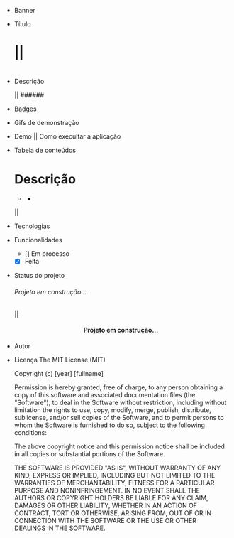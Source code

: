 *  Banner

*  Título
      # || <h1>

*  Descrição    
      <p> || ######

*  Badges

*  Gifs de demonstração

*  Demo || Como execultar a aplicação
   

*  Tabela de conteúdos

   Descrição
   =================
   <!--ts-->
      * []()
         * []()
   <!--te-->
   ||
   <p>
      <a></a>
   </p>

*  Tecnologias

*  Funcionalidades
      - [] Em processo
      - [x] Feita

*  Status do projeto
      ###### Projeto em construção...
      ||
      <h4 align="center">
         Projeto em construção...
      </h4>

*  Autor

*  Licença
      The MIT License (MIT)

      Copyright (c) [year] [fullname]

      Permission is hereby granted, free of charge, to any person obtaining a copy of
      this software and associated documentation files (the "Software"), to deal in
      the Software without restriction, including without limitation the rights to
      use, copy, modify, merge, publish, distribute, sublicense, and/or sell copies of
      the Software, and to permit persons to whom the Software is furnished to do so,
      subject to the following conditions:

      The above copyright notice and this permission notice shall be included in all
      copies or substantial portions of the Software.

      THE SOFTWARE IS PROVIDED "AS IS", WITHOUT WARRANTY OF ANY KIND, EXPRESS OR
      IMPLIED, INCLUDING BUT NOT LIMITED TO THE WARRANTIES OF MERCHANTABILITY, FITNESS
      FOR A PARTICULAR PURPOSE AND NONINFRINGEMENT. IN NO EVENT SHALL THE AUTHORS OR
      COPYRIGHT HOLDERS BE LIABLE FOR ANY CLAIM, DAMAGES OR OTHER LIABILITY, WHETHER
      IN AN ACTION OF CONTRACT, TORT OR OTHERWISE, ARISING FROM, OUT OF OR IN
      CONNECTION WITH THE SOFTWARE OR THE USE OR OTHER DEALINGS IN THE SOFTWARE.